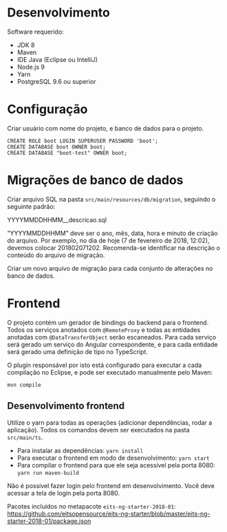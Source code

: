 # Desenvolvimento

Software requerido:

- JDK 8
- Maven
- IDE Java (Eclipse ou IntelliJ)
- Node.js 9
- Yarn
- PostgreSQL 9.6 ou superior

# Configuração

Criar usuário com nome do projeto, e banco de dados para o projeto.

```postgresql
CREATE ROLE boot LOGIN SUPERUSER PASSWORD 'boot';
CREATE DATABASE boot OWNER boot;
CREATE DATABASE "boot-test" OWNER boot;
```

# Migrações de banco de dados

Criar arquivo SQL na pasta `src/main/resources/db/migration`, seguindo o seguinte padrão:

YYYYMMDDHHMM__descricao.sql

"YYYYMMDDHHMM" deve ser o ano, mês, data, hora e minuto de criação do arquivo. Por exemplo, no dia de hoje (7 de fevereiro
de 2018, 12:02), devemos colocar 201802071202.
Recomenda-se identificar na descrição o conteúdo do arquivo de migração.

Criar um novo arquivo de migração para cada conjunto de alterações no banco de dados.

# Frontend

O projeto contém um gerador de bindings do backend para o frontend. Todos os serviços anotados com `@RemoteProxy` e todas
as entidades anotadas com `@DataTransferObject` serão escaneados. Para cada serviço será gerado um serviço do Angular
correspondente, e para cada entidade será gerado uma definição de tipo no TypeScript.

O plugin responsável por isto está configurado para executar a cada compilação no Eclipse, e pode ser executado manualmente
pelo Maven:

`mvn compile`

## Desenvolvimento frontend

Utilize o yarn para todas as operações (adicionar dependências, rodar a aplicação). Todos os comandos devem ser executados
na pasta `src/main/ts`.

- Para instalar as dependências: `yarn install`
- Para executar o frontend em modo de desenvolvimento: `yarn start`
- Para compilar o frontend para que ele seja acessível pela porta 8080: `yarn run maven-build`

Não é possível fazer login pelo frontend em desenvolvimento. Você deve acessar a tela de login pela porta 8080.

Pacotes incluídos no metapacote `eits-ng-starter-2018-01`: https://github.com/eitsopensource/eits-ng-starter/blob/master/eits-ng-starter-2018-01/package.json
